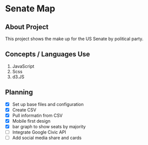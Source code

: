 # Senate Map

## About Project
This project shows the make up for the US Senate by political party.

## Concepts / Languages Use
1. JavaScript
2. Scss
3. d3.JS

## Planning
- [x] Set up base files and configuration
- [x] Create CSV
- [x] Pull informatin from CSV
- [x] Mobile first design
- [x] bar graph to show seats by majority
- [ ] Integrate Google Civic API
- [ ] Add social media share and cards
